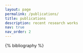 ```yaml
---
layout: page
permalink: /publications/
title: publications
description: recent research works
nav: true
nav_order: 2
---
```


<!-- _pages/publications.md -->
<div class="publications">

{% bibliography %}

</div>
